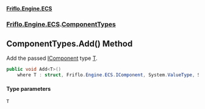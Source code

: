 #### [Friflo.Engine.ECS](index.md#'index')
### [Friflo.Engine.ECS](Friflo.Engine.ECS.md#'Friflo.Engine.ECS').[ComponentTypes](ComponentTypes.md#'Friflo.Engine.ECS.ComponentTypes')

## ComponentTypes.Add<T>() Method

Add the passed [IComponent](IComponent.md#'Friflo.Engine.ECS.IComponent') type [T](ComponentTypes.Add_T_().md#Friflo.Engine.ECS.ComponentTypes.Add_T_().T#'Friflo.Engine.ECS.ComponentTypes.Add<T>().T').

```csharp
public void Add<T>()
    where T : struct, Friflo.Engine.ECS.IComponent, System.ValueType, System.ValueType;
```
#### Type parameters

<a name='Friflo.Engine.ECS.ComponentTypes.Add_T_().T'></a>

`T`